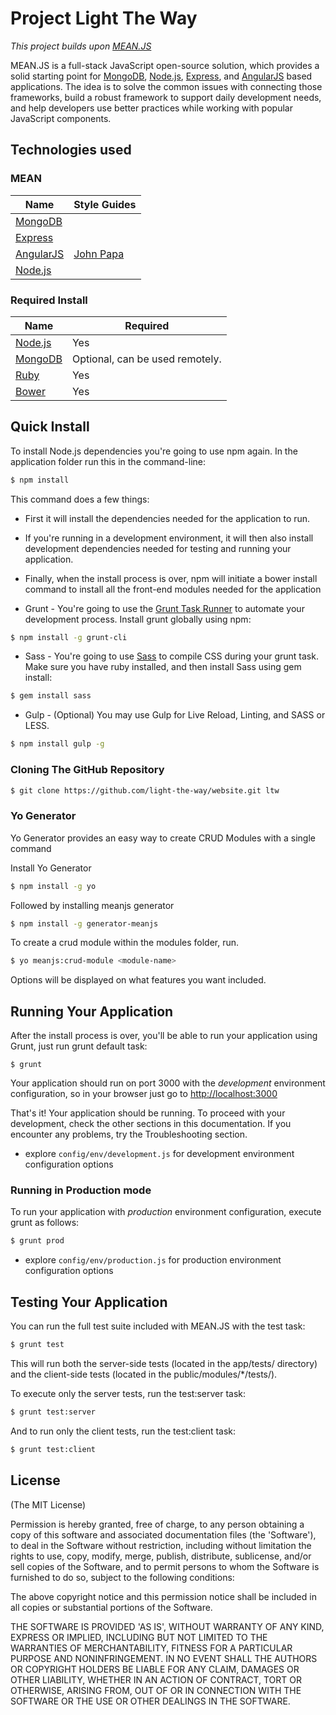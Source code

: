 # Project Light The Way

*This project builds upon [MEAN.JS](http://meanjs.org/)*

MEAN.JS is a full-stack JavaScript open-source solution, which provides a solid starting point for [MongoDB](http://www.mongodb.org/), [Node.js](http://www.nodejs.org/), [Express](http://expressjs.com/), and [AngularJS](http://angularjs.org/) based applications. The idea is to solve the common issues with connecting those frameworks, build a robust framework to support daily development needs, and help developers use better practices while working with popular JavaScript components.


## Technologies used


### MEAN
| Name | Style Guides |
| ---- | ----- |
|[MongoDB](http://mongodb.org/)|  |
|[Express](http://expressjs.com/)|  |
|[AngularJS](http://angularjs.org/)| [John Papa ](https://github.com/johnpapa/angular-styleguide/tree/master/a1) |
|[Node.js](http://nodejs.org/)|  |

### Required Install
| Name | Required |
| ---- | ----- |
|[Node.js](http://nodejs.org/)| Yes |
|[MongoDB](http://mongodb.org/)| Optional, can be used remotely. |
|[Ruby](https://www.ruby-lang.org/en/)| Yes |
|[Bower](https://bower.io/)| Yes |

## Quick Install
To install Node.js dependencies you're going to use npm again. In the application folder run this in the command-line:

```bash
$ npm install
```

This command does a few things:
* First it will install the dependencies needed for the application to run.
* If you're running in a development environment, it will then also install development dependencies needed for testing and running your application.
* Finally, when the install process is over, npm will initiate a bower install command to install all the front-end modules needed for the application


* Grunt - You're going to use the [Grunt Task Runner](http://gruntjs.com/) to automate your development process. Install grunt globally using npm:

```bash
$ npm install -g grunt-cli
```

* Sass - You're going to use [Sass](http://sass-lang.com/) to compile CSS during your grunt task. Make sure you have ruby installed, and then install Sass using gem install:

```bash
$ gem install sass
```

* Gulp - (Optional) You may use Gulp for Live Reload, Linting, and SASS or LESS.

```bash
$ npm install gulp -g
```


### Cloning The GitHub Repository

```bash
$ git clone https://github.com/light-the-way/website.git ltw
```

### Yo Generator

Yo Generator provides an easy way to create CRUD Modules with a single command

Install Yo Generator
```bash
$ npm install -g yo
```

Followed by installing meanjs generator

```bash
$ npm install -g generator-meanjs
```

To create a crud module within the modules folder, run.

```bash
$ yo meanjs:crud-module <module-name>
```

Options will be displayed on what features you want included.


## Running Your Application
After the install process is over, you'll be able to run your application using Grunt, just run grunt default task:

```
$ grunt
```

Your application should run on port 3000 with the *development* environment configuration, so in your browser just go to [http://localhost:3000](http://localhost:3000)

That's it! Your application should be running. To proceed with your development, check the other sections in this documentation.
If you encounter any problems, try the Troubleshooting section.

* explore `config/env/development.js` for development environment configuration options

### Running in Production mode
To run your application with *production* environment configuration, execute grunt as follows:

```bash
$ grunt prod
```

* explore `config/env/production.js` for production environment configuration options



## Testing Your Application
You can run the full test suite included with MEAN.JS with the test task:

```bash
$ grunt test
```

This will run both the server-side tests (located in the app/tests/ directory) and the client-side tests (located in the public/modules/\*/tests/).

To execute only the server tests, run the test:server task:

```bash
$ grunt test:server
```

And to run only the client tests, run the test:client task:

```bash
$ grunt test:client
```

## License
(The MIT License)

Permission is hereby granted, free of charge, to any person obtaining
a copy of this software and associated documentation files (the
'Software'), to deal in the Software without restriction, including
without limitation the rights to use, copy, modify, merge, publish,
distribute, sublicense, and/or sell copies of the Software, and to
permit persons to whom the Software is furnished to do so, subject to
the following conditions:

The above copyright notice and this permission notice shall be
included in all copies or substantial portions of the Software.

THE SOFTWARE IS PROVIDED 'AS IS', WITHOUT WARRANTY OF ANY KIND,
EXPRESS OR IMPLIED, INCLUDING BUT NOT LIMITED TO THE WARRANTIES OF
MERCHANTABILITY, FITNESS FOR A PARTICULAR PURPOSE AND NONINFRINGEMENT.
IN NO EVENT SHALL THE AUTHORS OR COPYRIGHT HOLDERS BE LIABLE FOR ANY
CLAIM, DAMAGES OR OTHER LIABILITY, WHETHER IN AN ACTION OF CONTRACT,
TORT OR OTHERWISE, ARISING FROM, OUT OF OR IN CONNECTION WITH THE
SOFTWARE OR THE USE OR OTHER DEALINGS IN THE SOFTWARE.
